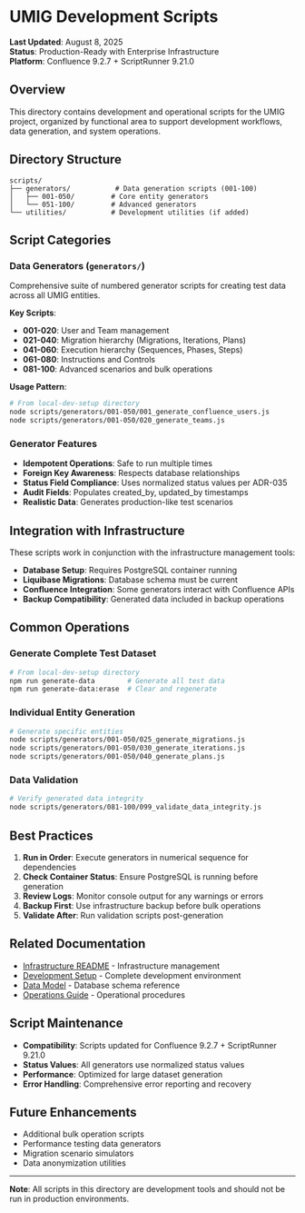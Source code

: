 # UMIG Development Scripts

**Last Updated**: August 8, 2025  
**Status**: Production-Ready with Enterprise Infrastructure  
**Platform**: Confluence 9.2.7 + ScriptRunner 9.21.0

## Overview

This directory contains development and operational scripts for the UMIG project, organized by functional area to support development workflows, data generation, and system operations.

## Directory Structure

```
scripts/
├── generators/           # Data generation scripts (001-100)
│   ├── 001-050/         # Core entity generators
│   └── 051-100/         # Advanced generators
└── utilities/           # Development utilities (if added)
```

## Script Categories

### Data Generators (`generators/`)

Comprehensive suite of numbered generator scripts for creating test data across all UMIG entities.

**Key Scripts**:

- **001-020**: User and Team management
- **021-040**: Migration hierarchy (Migrations, Iterations, Plans)
- **041-060**: Execution hierarchy (Sequences, Phases, Steps)
- **061-080**: Instructions and Controls
- **081-100**: Advanced scenarios and bulk operations

**Usage Pattern**:

```bash
# From local-dev-setup directory
node scripts/generators/001-050/001_generate_confluence_users.js
node scripts/generators/001-050/020_generate_teams.js
```

### Generator Features

- **Idempotent Operations**: Safe to run multiple times
- **Foreign Key Awareness**: Respects database relationships
- **Status Field Compliance**: Uses normalized status values per ADR-035
- **Audit Fields**: Populates created_by, updated_by timestamps
- **Realistic Data**: Generates production-like test scenarios

## Integration with Infrastructure

These scripts work in conjunction with the infrastructure management tools:

- **Database Setup**: Requires PostgreSQL container running
- **Liquibase Migrations**: Database schema must be current
- **Confluence Integration**: Some generators interact with Confluence APIs
- **Backup Compatibility**: Generated data included in backup operations

## Common Operations

### Generate Complete Test Dataset

```bash
# From local-dev-setup directory
npm run generate-data        # Generate all test data
npm run generate-data:erase  # Clear and regenerate
```

### Individual Entity Generation

```bash
# Generate specific entities
node scripts/generators/001-050/025_generate_migrations.js
node scripts/generators/001-050/030_generate_iterations.js
node scripts/generators/001-050/040_generate_plans.js
```

### Data Validation

```bash
# Verify generated data integrity
node scripts/generators/081-100/099_validate_data_integrity.js
```

## Best Practices

1. **Run in Order**: Execute generators in numerical sequence for dependencies
2. **Check Container Status**: Ensure PostgreSQL is running before generation
3. **Review Logs**: Monitor console output for any warnings or errors
4. **Backup First**: Use infrastructure backup before bulk operations
5. **Validate After**: Run validation scripts post-generation

## Related Documentation

- [Infrastructure README](../infrastructure/README.md) - Infrastructure management
- [Development Setup](../README.md) - Complete development environment
- [Data Model](../../docs/dataModel/README.md) - Database schema reference
- [Operations Guide](../../docs/operations/README.md) - Operational procedures

## Script Maintenance

- **Compatibility**: Scripts updated for Confluence 9.2.7 + ScriptRunner 9.21.0
- **Status Values**: All generators use normalized status values
- **Performance**: Optimized for large dataset generation
- **Error Handling**: Comprehensive error reporting and recovery

## Future Enhancements

- Additional bulk operation scripts
- Performance testing data generators
- Migration scenario simulators
- Data anonymization utilities

---

**Note**: All scripts in this directory are development tools and should not be run in production environments.